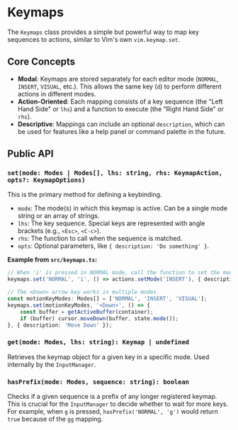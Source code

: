 # Keymaps

The `Keymaps` class provides a simple but powerful way to map key sequences to actions, similar to Vim's own `vim.keymap.set`.

## Core Concepts

-   **Modal**: Keymaps are stored separately for each editor mode (`NORMAL`, `INSERT`, `VISUAL`, etc.). This allows the same key (`d`) to perform different actions in different modes.
-   **Action-Oriented**: Each mapping consists of a key sequence (the "Left Hand Side" or `lhs`) and a function to execute (the "Right Hand Side" or `rhs`).
-   **Descriptive**: Mappings can include an optional `description`, which can be used for features like a help panel or command palette in the future.

## Public API

### `set(mode: Modes | Modes[], lhs: string, rhs: KeymapAction, opts?: KeymapOptions)`

This is the primary method for defining a keybinding.

-   `mode`: The mode(s) in which this keymap is active. Can be a single mode string or an array of strings.
-   `lhs`: The key sequence. Special keys are represented with angle brackets (e.g., `<Esc>`, `<C-c>`).
-   `rhs`: The function to call when the sequence is matched.
-   `opts`: Optional parameters, like `{ description: 'Do something' }`.

**Example from `src/keymaps.ts`:**

```typescript
// When 'i' is pressed in NORMAL mode, call the function to set the mode to INSERT.
keymaps.set('NORMAL', 'i', () => actions.setMode('INSERT'), { description: 'Enter Insert Mode' });

// The <Down> arrow key works in multiple modes.
const motionKeyModes: Modes[] = ['NORMAL', 'INSERT', 'VISUAL'];
keymaps.set(motionKeyModes, '<Down>', () => {
    const buffer = getActiveBuffer(container);
    if (buffer) cursor.moveDown(buffer, state.mode());
}, { description: 'Move Down' });
```

### `get(mode: Modes, lhs: string): Keymap | undefined`

Retrieves the keymap object for a given key in a specific mode. Used internally by the `InputManager`.

### `hasPrefix(mode: Modes, sequence: string): boolean`

Checks if a given sequence is a prefix of any longer registered keymap. This is crucial for the `InputManager` to decide whether to wait for more keys. For example, when `g` is pressed, `hasPrefix('NORMAL', 'g')` would return `true` because of the `gg` mapping.
